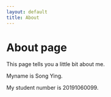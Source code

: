 ```yaml
---
layout: default
title: About
---
```

# About page

This page tells you a little bit about me.<br>

Myname is Song Ying.<br>

My student number is 20191060099.<br>